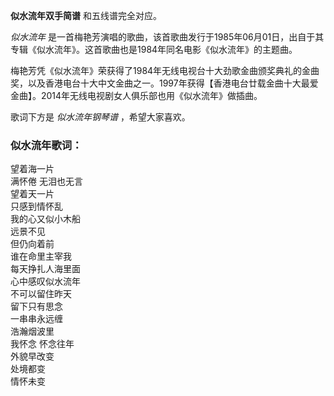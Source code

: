 

**似水流年双手简谱** 和五线谱完全对应。

_似水流年_ 是一首梅艳芳演唱的歌曲，该首歌曲发行于1985年06月01日，出自于其专辑《似水流年》。这首歌曲也是1984年同名电影《似水流年》的主题曲。

梅艳芳凭《似水流年》荣获得了1984年无线电视台十大劲歌金曲颁奖典礼的金曲奖，以及香港电台十大中文金曲之一。1997年获得【香港电台廿载金曲十大最爱金曲】。2014年无线电视剧女人俱乐部也用《似水流年》做插曲。

歌词下方是 _似水流年钢琴谱_ ，希望大家喜欢。

### 似水流年歌词：

望着海一片  
满怀倦 无泪也无言  
望着天一片  
只感到情怀乱  
我的心又似小木船  
远景不见  
但仍向着前  
谁在命里主宰我  
每天挣扎人海里面  
心中感叹似水流年  
不可以留住昨天  
留下只有思念  
一串串永远缠  
浩瀚烟波里  
我怀念 怀念往年  
外貌早改变  
处境都变  
情怀未变

